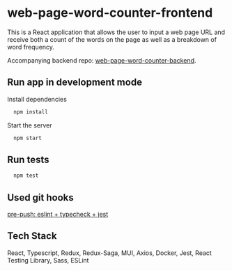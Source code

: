 # web-page-word-counter-frontend

This is a React application that allows the user to input a web page URL and receive both a count of the words on the page as well as a breakdown of word frequency.

Accompanying backend repo: [web-page-word-counter-backend](https://github.com/W-E-Robinson/web-page-word-counter-backend).

## Run app in development mode

Install dependencies

```bash
  npm install
```

Start the server

```bash
  npm start
```

## Run tests

```bash
  npm test
```

## Used git hooks

[pre-push: eslint + typecheck + jest](https://github.com/W-E-Robinson/git-hooks/blob/main/pre-push/eslint-tsc-jest.sh)

## Tech Stack

React, Typescript, Redux, Redux-Saga, MUI, Axios, Docker, Jest, React Testing Library, Sass, ESLint
